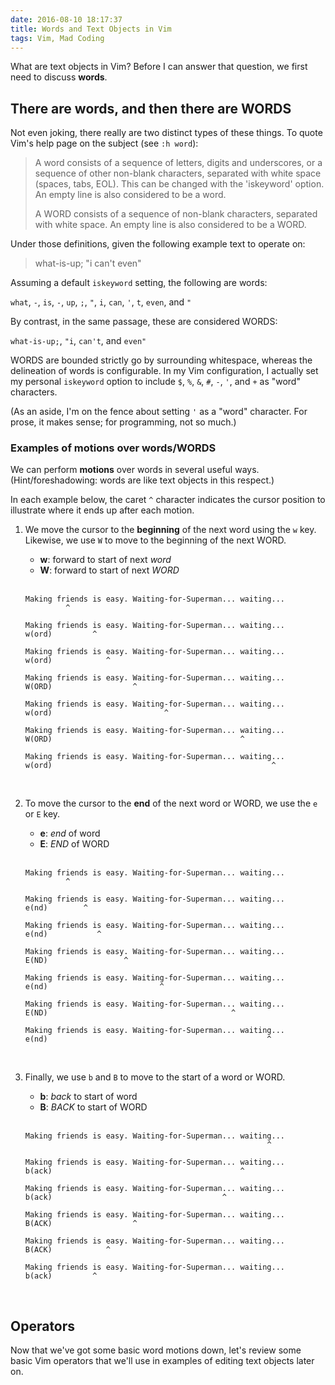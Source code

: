 ```yaml
---
date: 2016-08-10 18:17:37
title: Words and Text Objects in Vim
tags: Vim, Mad Coding
---
```


What are text objects in Vim? Before I can answer that question, we first need to discuss **words**.

## There are words, and then there are WORDS

Not even joking, there really are two distinct types of these things. To quote Vim's help page on the subject (see `:h word`):

> A word consists of a sequence of letters, digits and underscores, or a sequence of other non-blank characters, separated with white space (spaces, tabs, EOL). This can be changed with the 'iskeyword' option. An empty line is also considered to be a&nbsp;word.
>
> A WORD consists of a sequence of non-blank characters, separated with white
space. An empty line is also considered to be a&nbsp;WORD.

Under those definitions, given the following example text to operate on:

> what-is-up; "i can't even"

Assuming a default `iskeyword` setting, the following are words:

`what`, `-`, `is`, `-`, `up`, `;`, `"`, `i`, `can`, `'`, `t`, `even`, and `"`

By contrast, in the same passage, these are considered WORDS:

`what-is-up;`, `"i`, `can't`, and `even"`

WORDS are bounded strictly go by surrounding whitespace, whereas the delineation of words is configurable. In my Vim configuration, I actually set my personal `iskeyword` option to include `$`, `%`, `&`, `#`, `-`, `'`, and `+` as "word" characters.

(As an aside, I'm on the fence about setting `'` as a "word" character. For prose, it makes sense; for programming, not so much.)

### Examples of motions over words/WORDS

We can perform **motions** over words in several useful ways. (Hint/foreshadowing: words are like text objects in this respect.)

In each example below, the caret `^` character indicates the cursor position to illustrate where it ends up after each motion.

1. We move the cursor to the **beginning** of the next word using the `w` key. Likewise, we use `W` to move to the beginning of the next&nbsp;WORD.

    - **w**: forward to start of next _word_
    - **W**: forward to start of next _WORD_

    <br>

    ```text
    Making friends is easy. Waiting-for-Superman... waiting...
             ^
    
    Making friends is easy. Waiting-for-Superman... waiting...
    w(ord)         ^
    
    Making friends is easy. Waiting-for-Superman... waiting...
    w(ord)            ^
    
    Making friends is easy. Waiting-for-Superman... waiting...
    W(ORD)                  ^
    
    Making friends is easy. Waiting-for-Superman... waiting...
    w(ord)                         ^
    
    Making friends is easy. Waiting-for-Superman... waiting...
    W(ORD)                                          ^
    
    Making friends is easy. Waiting-for-Superman... waiting...
    w(ord)                                                 ^
    ```

    <br>

2. To move the cursor to the **end** of the next word or WORD, we use the `e` or `E` key.

    - **e**: _end_ of word
    - **E**: _END_ of WORD

    <br>

    ```text
    Making friends is easy. Waiting-for-Superman... waiting...
             ^
    
    Making friends is easy. Waiting-for-Superman... waiting...
    e(nd)        ^
    
    Making friends is easy. Waiting-for-Superman... waiting...
    e(nd)           ^
    
    Making friends is easy. Waiting-for-Superman... waiting...
    E(ND)                 ^
    
    Making friends is easy. Waiting-for-Superman... waiting...
    e(nd)                         ^
    
    Making friends is easy. Waiting-for-Superman... waiting...
    E(ND)                                         ^
    
    Making friends is easy. Waiting-for-Superman... waiting...
    e(nd)                                                 ^
    ```

    <br>

3. Finally, we use `b` and `B` to move to the start of a word or WORD.

    - **b**: _back_ to start of word
    - **B**: _BACK_ to start of WORD

    <br>

    ```text
    Making friends is easy. Waiting-for-Superman... waiting...
                                                          ^
    
    Making friends is easy. Waiting-for-Superman... waiting...
    b(ack)                                          ^
    
    Making friends is easy. Waiting-for-Superman... waiting...
    b(ack)                                      ^
    
    Making friends is easy. Waiting-for-Superman... waiting...
    B(ACK)                  ^
    
    Making friends is easy. Waiting-for-Superman... waiting...
    B(ACK)            ^
    
    Making friends is easy. Waiting-for-Superman... waiting...
    b(ack)         ^
    ```

    <br>

## Operators

Now that we've got some basic word motions down, let's review some basic Vim operators that we'll use in examples of editing text objects later on.
